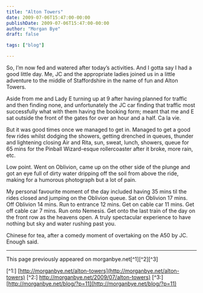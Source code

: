 ```yaml
---
title: "Alton Towers"
date: 2009-07-06T15:47:00-00:00
publishDate: 2009-07-06T15:47:00-00:00
author: "Morgan Bye"
draft: false

tags: ["blog"]

---
```


So, I’m now fed and watered after today’s activities. And I gotta say I had a good little day. Me, JC and the appropriate ladies joined us in a little adventure to the middle of Staffordshire in the name of fun and Alton Towers.

Aside from me and Lady E turning up at 9 after having planned for traffic and then finding none, and unfortunately the JC car finding that traffic most successfully what with them having the booking form; meant that me and E sat outside the front of the gates for over an hour and a half. Ca la vie.

But it was good times once we managed to get in. Managed to get a good few rides whilst dodging the showers, getting drenched in queues, thunder and lightening closing Air and Rita, sun, sweat, lunch, showers, queue for 65 mins for the Pinball Wizard-esque rollercoaster after it broke, more rain, etc.

Low point. Went on Oblivion, came up on the other side of the plunge and got an eye full of dirty water dripping off the soil from above the ride, making for a humorous photograph but a lot of pain.

My personal favourite moment of the day included having 35 mins til the rides closed and jumping on the Oblivion queue. Sat on Oblivion 17 mins. Off Oblivion 14 mins. Run to entrance 12 mins. Get on cable car 11 mins. Get off cable car 7 mins. Run onto Nemesis. Get onto the last train of the day on the front row as the heavens open. A truly spectacular experience to have nothing but sky and water rushing past you.

Chinese for tea, after a comedy moment of overtaking on the A50 by JC. Enough said.


----
This page previously appeared on morganbye.net[^1][^2][^3]

[^1:] [http://morganbye.net/alton-towers](http://morganbye.net/alton-towers)
[^2:] [http://morganbye.net/2009/07/alton-towers)](http://morganbye.net/2009/07/alton-towers)
[^3:] [http://morganbye.net/blog/?p=11](http://morganbye.net/blog/?p=11)
